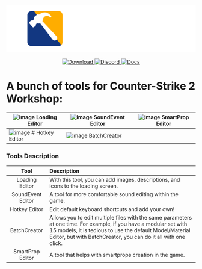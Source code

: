 
<p align="center">
    <a href="https://github.com/dertwist/Hammer5Tools">
        <img alt="header" src="readme/header_0.png" width="512">
    </a>
</p>


<p align="center">
    <a href="https://github.com/dertwist/Hammer5Tools/releases/latest">
        <img src="https://gist.githubusercontent.com/cxmeel/0dbc95191f239b631c3874f4ccf114e2/raw/download.svg" height="45" alt="Download">
    </a>
    <a href="https://discord.gg/JzcHMFbCEC">
        <img src="https://gist.githubusercontent.com/cxmeel/0dbc95191f239b631c3874f4ccf114e2/raw/discord.svg" height="45" alt="Discord">
    </a>
    <a href="https://developer.valvesoftware.com/wiki/Hammer_5_Tools">
        <img src="https://gist.githubusercontent.com/cxmeel/0dbc95191f239b631c3874f4ccf114e2/raw/docs.svg" height="45" alt="Docs">
    </a>
</p>



# A bunch of tools for Counter-Strike 2 Workshop:

| ![image](https://i.imgur.com/V6UkCvr.png) Loading Editor | ![image](https://i.imgur.com/HMmbQgR.png) SoundEvent Editor | ![image](https://i.imgur.com/cRFsq49.png)  SmartProp Editor |
| ----------- | ----------- | ----------- |
| ![image](https://i.imgur.com/cRFsq49.png) # Hotkey Editor | ![image](https://i.imgur.com/cRFsq49.png) BatchCreator |

### Tools Description

|        Tool       |                                                                                                                   Description                                                                                                                   |
|:-----------------:|:-----------------------------------------------------------------------------------------------------------------------------------------------------------------------------------------------------------------------------------------------|
| Loading Editor    | With this tool, you can add images, descriptions, and icons to the loading screen.                                                                                                                                                              |
| SoundEvent Editor | A tool for more comfortable sound editing within the game.                                                                                                                                                                                      |
| Hotkey Editor     | Edit default keyboard shortcuts and add your own!                                                                                                                                                                                               |
| BatchCreator      | Allows you to edit multiple files with the same parameters at one time. For example, if you have a modular set with 15 models, it is tedious to use the default Model/Material Editor, but with BatchCreator, you can do it all with one click. |
| SmartProp Editor  | A tool that helps with smartprops creation in the game.                                                                                                                                                                                         |
